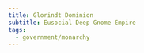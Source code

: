 ```yaml
---
title: Glorindt Dominion
subtitle: Eusocial Deep Gnome Empire
tags:
  - government/monarchy
---
```

